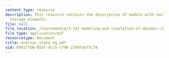 ```yaml
---
content_type: resource
description: This resource contains the description of models with nonlinear energy
  storage elements.
file: null
file_location: /coursemedia/2-141-modeling-and-simulation-of-dynamic-systems-fall-2006/69d1f7b605d7dcc5cf902749f4a75c74_enervar_state_eq.pdf
file_type: application/pdf
resourcetype: Document
title: enervar_state_eq.pdf
uid: 69d1f7b6-05d7-dcc5-cf90-2749f4a75c74
---
```

